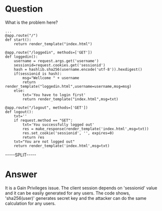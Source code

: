 # Question
 
What is the problem here?
 
```
...
@app.route("/")
def start():
    return render_template("index.html")

@app.route("/loggedin", methods=['GET'])
def loggedin():
    username = request.args.get('username')
    sessionid=request.cookies.get('sessionid')
    hash = hashlib.sha256(username.encode('utf-8')).hexdigest()
    if(sessionid is hash):
        msg="Wellcome " + username
        return render_template("loggedin.html",username=username,msg=msg)
    else:
        txt='You have to login first'   
        return render_template("index.html",msg=txt)

@app.route("/logout", methods=['GET'])
def logout():
    txt=''
    if request.method == "GET":
        txt='You successfully logged out'
        res = make_response(render_template('index.html',msg=txt))
        res.set_cookie('sessionid', '', expires=0)
        return res
    txt="You are not logged out"
    return render_template('index.html',msg=txt)
```
 
-----SPLIT-----
 
# Answer

It is a Gain Privileges issue. The client session depends on 'sessionid' value and it can be easily generated for any users. The code shows, 'sha256(user)' generates secret key and the attacker can do the same calculation for any users.
